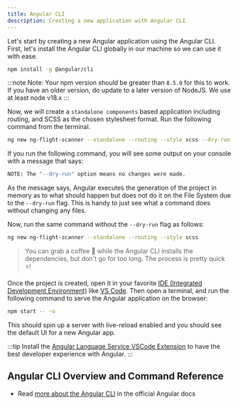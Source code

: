 ```yaml
---
title: Angular CLI
description: Creating a new application with Angular CLI
---
```


Let's start by creating a new Angular application using the Angular CLI. First, let's install the Angular CLI globally in our machine so we can use it with ease.

```bash
npm install -g @angular/cli
```
:::note
Note: Your npm version should be greater than `8.5.0` for this to work. If you have an older version, do update to a later version of NodeJS. We use at least node v18.x
:::

Now, we will create a `standalone components` based application including routing, and SCSS as the chosen stylesheet format. Run the following command from the terminal.

```bash
ng new ng-flight-scanner --standalone --routing --style scss --dry-run
```

If you run the following command, you will see some output on your console with a message that says:
```bash
NOTE: The "--dry-run" option means no changes were made.
```

As the message says, Angular executes the generation of the project in memory as to what should happen but does not do it on the File System due to the `--dry-run` flag. This is handy to just see what a command does without changing any files.

Now, run the same command without the `--dry-run` flag as follows:

```bash
ng new ng-flight-scanner --standalone --routing --style scss
```

> You can grab a coffee 🍵 while the Angular CLI installs the dependencies, but don't go for too long. The process is pretty quick ⚡!

Once the project is created, open it in your favorite [IDE (Integrated Development Environment)](https://www.geeksforgeeks.org/ide-full-form/#:~:text=IDE%20stands%20for%20the%20integrated,%2C%20building%20executables%2C%20and%20debugging.) like [VS Code](https://code.visualstudio.com/). Then open a terminal, and run the following command to serve the Angular application on the browser:

```bash
npm start -- -o
```

This should spin up a server with live-reload enabled and you should see the default UI for a new Angular app.

:::tip
Install the [Angular Language Service VSCode Extension](https://marketplace.visualstudio.com/items?itemName=Angular.ng-template) to have the best developer experience with Angular.
:::

## Angular CLI Overview and Command Reference

- Read [more about the Angular CLI](https://angular.io/cli) in the official Angular docs

